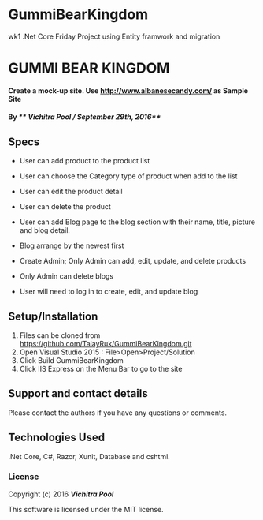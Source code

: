 # GummiBearKingdom
wk1 .Net Core Friday Project using Entity framwork and migration
# GUMMI BEAR KINGDOM

#### Create a mock-up site. Use http://www.albanesecandy.com/ as Sample Site

#### By _** Vichitra Pool / September 29th, 2016**_

## Specs
 * User can add product to the product list
 * User can choose the Category type of product when add to the list
 * User can edit the product detail
 * User can delete the product 
 * User can add Blog page to the blog section with their name, title, picture and blog detail.
 * Blog arrange by the newest first
 
 * Create Admin; Only Admin can add, edit, update, and delete products
 * Only Admin can delete blogs
 * User will need to log in to create, edit, and update blog
 

## Setup/Installation
1. Files can be cloned from https://github.com/TalayRuk/GummiBearKingdom.git 
2. Open Visual Studio 2015 : File>Open>Project/Solution
3. Click Build GummiBearKingdom 
4. Click IIS Express on the Menu Bar to go to the site


## Support and contact details

Please contact the authors if you have any questions or comments.

## Technologies Used

.Net Core, C#, Razor, Xunit, Database and cshtml.

### License

Copyright (c) 2016 **_Vichitra Pool_**

This software is licensed under the MIT license.
